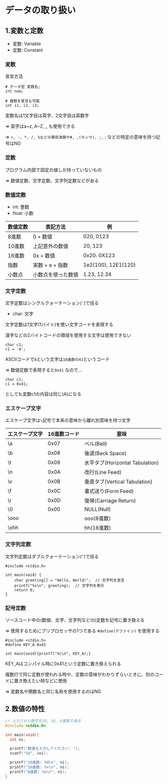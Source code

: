 # データの取り扱い

## 1.変数と定数
- 変数: Variable
- 定数: Constant

### 変数
宣言方法
```
# データ型 変数名;
int num;

# 複数を宣言も可能
int i1, i2, i3;
```

変数名は1文字目は英字、2文字目は英数字

=> 英字はa~z, A~Z, _ も使用できる

=> `+, -, *, /, %などの算術演算や#, ,(カンマ), ;,` : などの特定の意味を持つ記号はNG

### 定数
プログラム内部で固定の値しか持っていないもの

=> 数値定数、文字定数、文字列定数などがある

### 数値定数
- int: 整数
- float: 小数

|数値定数 |表記方法           |例                  |
|---------|-------------------|--------------------|
|8進数    |0 + 数値           |020, 0123           |
|10進数   |上記意外の数値     |20, 123             |
|16進数   |0x + 数値          |0x20. 0X123         |
|指数     |実数 + e + 指数    |1e2(100), 12E1(120) |
|小数点   |小数点を使った数値 |1.23, 12.34         |

### 文字定数
文字定数はシングルクォーテーション(`'`)で括る
- char: 文字

文字定数は1文字(1バイト)を使い文字コードを表現する

漢字などの2バイトコードの領域を使用する文字は使用できない

```
char c1;
c1 = 'A';
```

ASCIIコードで`A`という文字は`16進数の41`というコード

=> 数値定数で表現すると`0x41` なので...

```
char c1;
c1 = 0x41;
```
としても変数c1の内容は同じ(A)になる

### エスケープ文字
エスケープ文字は`\`記号で本来の意味から離れ別意味を持つ文字

|エスケープ文字 |16進数コード |意味                            |
|---------------|-------------|--------------------------------|
|\a             |0x07         |ベル(Bell)                      |
|\b             |0x08         |後退(Back Space)                |
|\t             |0x09         |水平タブ(Horizontal Tabulation) |
|\n             |0x0A         |改行(Line Feed)                 |
|\v             |0x0B         |垂直タブ(Vertical Tabulation)   |
|\f             |0x0C         |書式送り(Form Feed)             |
|\r             |0x0D         |復帰(Carriage Return)           |
|\0             |0x00         |NULL(Null)                      |
|\ooo           |             |ooo(8進数)                      |
|\xhh           |             |hh(16進数)                      |

### 文字列定数
文字列定数はダブルクォーテーション(`"`)で括る
```
#include <stdio.h>

int main(void) {
    char greeting[] = "Hello, World!";  // 文字列を宣言
    printf("%s\n", greeting);  // 文字列を表示
    return 0;
}
```

### 記号定数
ソースコード中の(数値、文字、文字列などの)定数を記号に置き換える

=> 使用するためにプリプロセッサの1つである `#define(デファイン)` を使用する

```
#include <stdio.h>
#define KEY_A 0x41

int main(void){printf("%c\n", KEY_A);}
```
KEY_Aはコンパイル時に0x41という定数に置き換えられる

複数行で同じ定数が使われる時や、定数の意味がわかりずらいときに、別のコードに置き換えたい時などに使用

=> 変数名や関数名と同じ名称を使用するのはNG

## 2.数値の特性
```c
// 入力された数字を10, 16, 8進数で表示
#include <stdio.h>

int main(void){
  int ni;

  printf("数値を入力してください: ");
  scanf("%d", &ni);

  printf("10進数: %d\n", ni);
  printf("16進数: %x\n", ni);
  printf("8進数: %o\n", ni);
}
```

